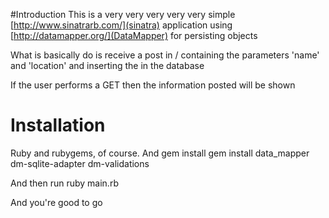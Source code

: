 #Introduction
This is a very very very very very simple [http://www.sinatrarb.com/](sinatra) application using [http://datamapper.org/](DataMapper) for persisting objects

What is basically do is receive a post in / containing the parameters 'name' and
'location' and inserting the in the database

If the user performs a GET then the information posted will be shown

# Installation
Ruby and rubygems, of course. And
    gem install gem install data_mapper dm-sqlite-adapter dm-validations

And then run
    ruby main.rb

And you're good to go
